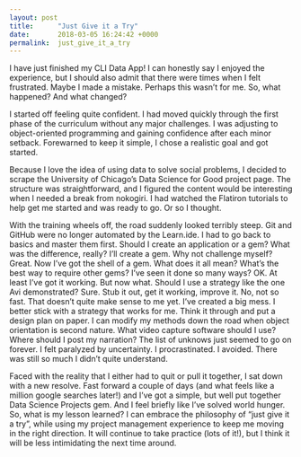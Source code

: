 ```yaml
---
layout: post
title:      "Just Give it a Try"
date:       2018-03-05 16:24:42 +0000
permalink:  just_give_it_a_try
---
```


I have just finished my CLI Data App!  I can honestly say I enjoyed the experience, but I should also admit that there were times when I felt frustrated.  Maybe I made a mistake.  Perhaps this wasn’t for me.  So, what happened?  And what changed?

I started off feeling quite confident.  I had moved quickly through the first phase of the curriculum without any major challenges.  I was adjusting to object-oriented programming and gaining confidence after each minor setback.  Forewarned to keep it simple, I chose a realistic goal and got started.  

Because I love the idea of using data to solve social problems, I decided to scrape the University of Chicago’s Data Science for Good project page.  The structure was straightforward, and I figured the content would be interesting when I needed a break from nokogiri.  I had watched the Flatiron tutorials to help get me started and was ready to go.  Or so I thought.

With the training wheels off, the road suddenly looked terribly steep.  Git and GitHub were no longer automated by the Learn.ide.  I had to go back to basics and master them first.  Should I create an application or a gem?  What was the difference, really?  I’ll create a gem.  Why not challenge myself?  Great.  Now I’ve got the shell of a gem.  What does it all mean?  What’s the best way to require other gems?  I’ve seen it done so many ways?  OK.  At least I’ve got it working.  But now what.  Should I use a strategy like the one Avi demonstrated?  Sure.  Stub it out, get it working, improve it.  No, not so fast.  That doesn’t quite make sense to me yet.  I’ve created a big mess.  I better stick with a strategy that works for me.  Think it through and put a design plan on paper.  I can modify my methods down the road when object orientation is second nature.  What video capture software should I use?  Where should I post my narration?  The list of unknows just seemed to go on forever.  I felt paralyzed by uncertainty.  I procrastinated.  I avoided.  There was still so much I didn’t quite understand.  

Faced with the reality that I either had to quit or pull it together, I sat down with a new resolve.  Fast forward a couple of days (and what feels like a million google searches later!) and I’ve got a simple, but well put together Data Science Projects gem.  And I feel briefly like I’ve solved world hunger.  So, what is my lesson learned?  I can embrace the philosophy of “just give it a try”, while using my project management experience to keep me moving in the right direction.  It will continue to take practice (lots of it!), but I think it will be less intimidating the next time around.    

